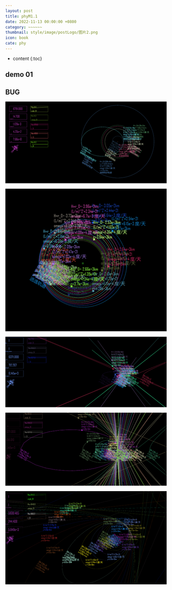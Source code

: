 ```yaml
---
layout: post
title: phyM1.1
date: 2022-11-13 00:00:00 +0800
category: ~~~~~~
thumbnail: style/image/postLogo/图片2.png
icon: book
cate: phy
---
```



* content
{:toc}


## demo 01

<div id="canva_container" style="width:100%;"></div>
<script src="../jsfun/orbit.js"></script>
<script src="{{ '/jsfun/orbit_M1.1.js' | prepend: site.baseurl    }}   "></script>
<script>
// add_game_canvas_to_container("canva_container")
</script>



## BUG 

![1668353205054](style/image/ALL_MY_MD_2/1668353205054.png)

![1668353137015](style/image/ALL_MY_MD_2/1668353137015.png)





![1668353143411](style/image/ALL_MY_MD_2/1668353143411.png)

![1668353171027](style/image/ALL_MY_MD_2/1668353171027.png)

![1668353182970](style/image/ALL_MY_MD_2/1668353182970.png)